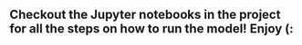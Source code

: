 ## Checkout the Jupyter notebooks in the project for all the steps on how to run the model! Enjoy (:

